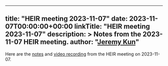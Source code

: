 <!-- mdformat off(yaml frontmatter) -->
---
title: "HEIR meeting 2023-11-07"
date: 2023-11-07T00:00:00+00:00
linkTitle: "HEIR meeting 2023-11-07"
description: >
    Notes from the 2023-11-07 HEIR meeting.
author: "[Jeremy Kun](https://jeremykun.com)"
---
<!-- mdformat on -->

Here are the
[notes](https://docs.google.com/document/d/1nOlAhul4DwZU8UQPpTF1i3OldSY9EmwaWG3EPSZIhHs/edit?usp=sharing)
and
[video recording](https://drive.google.com/file/d/1I7aIipm54CCcDcLyRYXI_gARfT1z93cN/view?usp=sharing)
from the HEIR meeting on 2023-11-07.
